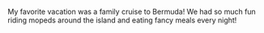 My favorite vacation was a family cruise to Bermuda! We had so much fun riding mopeds around the island and eating fancy meals every night!
